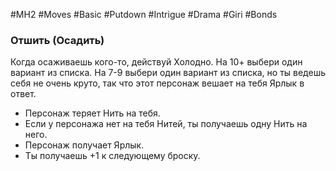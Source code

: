 #MH2 #Moves #Basic #Putdown #Intrigue #Drama #Giri #Bonds 

### Отшить (Осадить) 

Когда осаживаешь кого-то, действуй Холодно. На 10+ выбери один вариант из списка. 
На 7-9 выбери один вариант из списка, но ты ведешь себя не очень круто, так что этот персонаж вешает на тебя Ярлык в ответ. 
- Персонаж теряет Нить на тебя. 
- Если у персонажа нет на тебя Нитей, ты получаешь одну Нить на него. 
- Персонаж получает Ярлык. 
- Ты получаешь +1 к следующему броску.